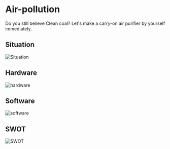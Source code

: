 # Air-pollution
Do you still believe Clean coal? Let's make a carry-on air purifier by yourself immediately.

## Situation
![Situation](https://github.com/kevin01yaya/Air-pollution/blob/master/image/Situation.jpg)

## Hardware
![hardware](https://github.com/kevin01yaya/Air-pollution/blob/master/image/hardware.png)

## Software
![software](https://github.com/kevin01yaya/Air-pollution/blob/master/image/software.jpg)

## SWOT
![SWOT](https://github.com/kevin01yaya/Air-pollution/blob/master/image/SWOT.jpg)
